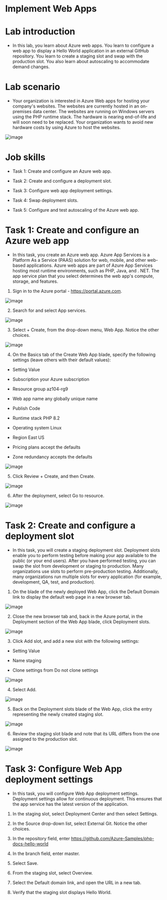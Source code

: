 # Implement Web Apps

# Lab introduction

- In this lab, you learn about Azure web apps. You learn to configure a web app to display a Hello World application in an external GitHub repository. You learn to create a staging slot and swap with the production slot. You also learn about autoscaling to accommodate demand changes.

# Lab scenario

- Your organization is interested in Azure Web apps for hosting your company's websites. The websites are currently hosted in an on-premises data center. The websites are running on Windows servers using the PHP runtime stack. The hardware is nearing end-of-life and will soon need to be replaced. Your organization wants to avoid new hardware costs by using Azure to host the websites.

![image](https://github.com/ankitnewjobs/Azure-Practices-Examples/assets/154872782/1371e0ac-60e4-46d6-b0c2-8cf0821787bf)

# Job skills

- Task 1: Create and configure an Azure web app.

- Task 2: Create and configure a deployment slot.

- Task 3: Configure web app deployment settings.

- Task 4: Swap deployment slots.

- Task 5: Configure and test autoscaling of the Azure web app.

# Task 1: Create and configure an Azure web app

- In this task, you create an Azure web app. Azure App Services is a Platform As a Service (PAAS) solution for web, mobile, and other web-based applications. Azure web apps are part of Azure App Services hosting most runtime environments, such as PHP, Java, and . NET. The app service plan that you select determines the web app's compute, storage, and features.

1. Sign in to the Azure portal - https://portal.azure.com.

![image](https://github.com/ankitnewjobs/Azure-Practices-Examples/assets/154872782/3984393f-fe82-458a-92aa-8a544f5c8c05)

2. Search for and select App services.

![image](https://github.com/ankitnewjobs/Azure-Practices-Examples/assets/154872782/0dea2f51-ea5c-459b-aacb-97df06b5a8c2)

3. Select + Create, from the drop-down menu, Web App. Notice the other choices.

![image](https://github.com/ankitnewjobs/Azure-Practices-Examples/assets/154872782/b48ee555-cb24-452b-afd8-90f1aa58c97d)

4. On the Basics tab of the Create Web App blade, specify the following settings (leave others with their default values):

- Setting	Value

- Subscription	your Azure subscription

- Resource group	az104-rg9 

- Web app name	any globally unique name

- Publish	Code

- Runtime stack	PHP 8.2

- Operating system	Linux

- Region	East US

- Pricing plans	accept the defaults

- Zone redundancy	accepts the defaults

![image](https://github.com/ankitnewjobs/Azure-Practices-Examples/assets/154872782/b58aca81-c8ae-4bef-962b-43e926dff9af)

5. Click Review + Create, and then Create.

![image](https://github.com/ankitnewjobs/Azure-Practices-Examples/assets/154872782/9ad92765-4527-4535-acde-baa5ff089a6b)

6. After the deployment, select Go to resource.

![image](https://github.com/ankitnewjobs/Azure-Practices-Examples/assets/154872782/a6b5dd02-40f8-424a-82ed-de7c7ea9a029)

# Task 2: Create and configure a deployment slot

- In this task, you will create a staging deployment slot. Deployment slots enable you to perform testing before making your app available to the public (or your end users). After you have performed testing, you can swap the slot from development or staging to production. Many organizations use slots to perform pre-production testing. Additionally, many organizations run multiple slots for every application (for example, development, QA, test, and production).

1. On the blade of the newly deployed Web App, click the Default Domain link to display the default web page in a new browser tab.

![image](https://github.com/ankitnewjobs/Azure-Practices-Examples/assets/154872782/fb658b99-2198-4ea0-a269-1261dec7b490)

2. Close the new browser tab and, back in the Azure portal, in the Deployment section of the Web App blade, click Deployment slots.

![image](https://github.com/ankitnewjobs/Azure-Practices-Examples/assets/154872782/199d111e-1abd-4f97-8a14-d51660b837bc)

3. Click Add slot, and add a new slot with the following settings:

- Setting	Value

- Name	staging

- Clone settings from	Do not clone settings

![image](https://github.com/ankitnewjobs/Azure-Practices-Examples/assets/154872782/e36caf82-ab11-465c-a6b3-a7ccad739dcc)

4. Select Add.

![image](https://github.com/ankitnewjobs/Azure-Practices-Examples/assets/154872782/6f71a111-941d-4bc6-a6dd-0d9fe6039363)

5. Back on the Deployment slots blade of the Web App, click the entry representing the newly created staging slot.

![image](https://github.com/ankitnewjobs/Azure-Practices-Examples/assets/154872782/aac19cf0-bb52-401a-9798-8f01c7104ab7)

6. Review the staging slot blade and note that its URL differs from the one assigned to the production slot.

![image](https://github.com/ankitnewjobs/Azure-Practices-Examples/assets/154872782/ae75db00-968b-4103-b44d-9c5f4e095e60)

# Task 3: Configure Web App deployment settings

- In this task, you will configure Web App deployment settings. Deployment settings allow for continuous deployment. This ensures that the app service has the latest version of the application.

1. In the staging slot, select Deployment Center and then select Settings.

2. In the Source drop-down list, select External Git. Notice the other choices.

3. In the repository field, enter https://github.com/Azure-Samples/php-docs-hello-world

4. In the branch field, enter master.

5. Select Save.

6. From the staging slot, select Overview.

7. Select the Default domain link, and open the URL in a new tab.

8. Verify that the staging slot displays Hello World.


